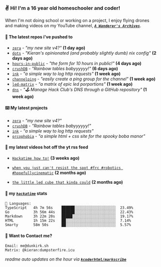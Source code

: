 ### ✌️ Hi! I'm a 16 year old homeschooler and coder!

When I'm not doing school or working on a project, I enjoy flying drones and making videos on my YouTube channel, [**_`A Wanderer's Archives`_**](https://youtube.com/@wanderer.archives).

#### 👷 The latest repos i've pushed to

- [`zera`](https://github.com/kcoderhtml/zera) - _"my new site v4?"_ **(1 day ago)**
- [`dots`](https://github.com/kcoderhtml/dots) - _"Kieran's opinionated (and probably slightly dumb) nix config"_ **(2 days ago)**
- [`hours-in-public`](https://github.com/kcoderhtml/hours-in-public) - _"the form for 10 hours in public!"_ **(4 days ago)**
- [`crushDB`](https://github.com/kcoderhtml/crushDB) - _"Rainbow tables babyyyyyy!"_ **(6 days ago)**
- [`ink`](https://github.com/kcoderhtml/ink) - _"a simple way to log http requests"_ **(1 week ago)**
- [`channelping`](https://github.com/kcoderhtml/channelping) - _"easily create a ping group for the channel"_ **(1 week ago)**
- [`led-matrix`](https://github.com/kcoderhtml/led-matrix) - _"a matrix of epic led porportions"_ **(1 week ago)**
- [`dns`](https://github.com/hackclub/dns) - _"🕹 Manage Hack Club's DNS through a GitHub repository"_ **(1 week ago)**

#### ⌨️ My latest projects

- [`zera`](https://github.com/kcoderhtml/zera) - _"my new site v4?"_
- [`crushDB`](https://github.com/kcoderhtml/crushDB) - _"Rainbow tables babyyyyyy!"_
- [`ink`](https://github.com/kcoderhtml/ink) - _"a simple way to log http requests"_
- [`orcophobia`](https://github.com/kcoderhtml/orcophobia) - _"a simple html + css site for the spooky boba manor"_

#### 🍿 my latest videos hot off the yt rss feed

- [`Hackatime how to!`](https://www.youtube.com/watch?v=eKoD9yyr1To) **(3 weeks ago)**

- [`when you just can't resist the spot #frc #robotics #hopefullycinematic`](https://www.youtube.com/watch?v=Y7SZ_TDleGM) **(2 months ago)**

- [`the little led cube that kinda could`](https://www.youtube.com/watch?v=um7v7Y04vGw) **(2 months ago)**



#### 📡 my [_`hackatime`_](https://waka.hackclub.com) stats

```text
💾 Languages:
TypeScript   4h 7m 56s    ██████░░░░░░░░░░░░░░░░░░░  23.49%
Go           3h 56m 44s   ██████░░░░░░░░░░░░░░░░░░░  22.43%
Markdown     3h 22m 20s   █████░░░░░░░░░░░░░░░░░░░░  19.17%
HTML         1h 15m 22s   ██░░░░░░░░░░░░░░░░░░░░░░░  7.14%
Smarty       58m 50s      ██░░░░░░░░░░░░░░░░░░░░░░░  5.57%
```

#### 📮 Want to Contact me?

```text
Email: me@dunkirk.sh
Matrix: @kieran:dumpsterfire.icu
```

_readme auto updates on the hour via [**`kcoderhtml/markscribe`**](https://github.com/kcoderhtml/markscribe)_